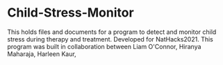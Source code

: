 # Child-Stress-Monitor
This holds files and documents for a program to detect and monitor child stress during therapy and treatment. Developed for NatHacks2021. 
This program was built in collaboration between Liam O'Connor, Hiranya Maharaja, Harleen Kaur,
